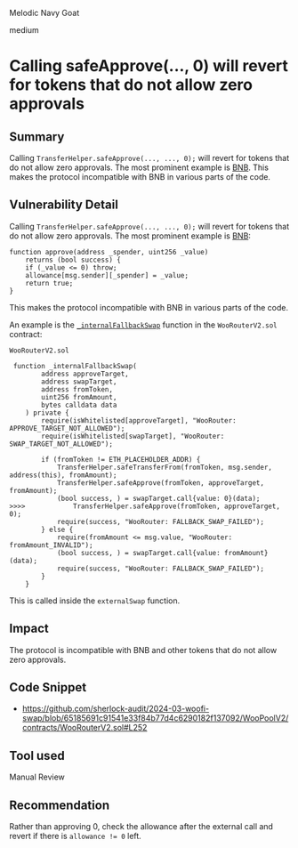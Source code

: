 Melodic Navy Goat

medium

# Calling safeApprove(..., 0) will revert for tokens that do not allow zero approvals

## Summary

Calling `TransferHelper.safeApprove(..., ..., 0);` will revert for tokens that do not allow zero approvals. The most prominent example is [BNB](https://etherscan.io/address/0xb8c77482e45f1f44de1745f52c74426c631bdd52#code#L94). This makes the protocol incompatible with BNB in various parts of the code.

## Vulnerability Detail

Calling `TransferHelper.safeApprove(..., ..., 0);` will revert for tokens that do not allow zero approvals. 
The most prominent example is [BNB](https://etherscan.io/address/0xb8c77482e45f1f44de1745f52c74426c631bdd52#code#L94): 
```solidity
function approve(address _spender, uint256 _value)
    returns (bool success) {
    if (_value <= 0) throw; 
    allowance[msg.sender][_spender] = _value;
    return true;
}
```

This makes the protocol incompatible with BNB in various parts of the code.

An example is the [`_internalFallbackSwap`](https://github.com/sherlock-audit/2024-03-woofi-swap/blob/65185691c91541e33f84b77d4c6290182f137092/WooPoolV2/contracts/WooRouterV2.sol#L252) function in the `WooRouterV2.sol` contract:
```solidity
WooRouterV2.sol

 function _internalFallbackSwap(
        address approveTarget,
        address swapTarget,
        address fromToken,
        uint256 fromAmount,
        bytes calldata data
    ) private {
        require(isWhitelisted[approveTarget], "WooRouter: APPROVE_TARGET_NOT_ALLOWED");
        require(isWhitelisted[swapTarget], "WooRouter: SWAP_TARGET_NOT_ALLOWED");

        if (fromToken != ETH_PLACEHOLDER_ADDR) {
            TransferHelper.safeTransferFrom(fromToken, msg.sender, address(this), fromAmount);
            TransferHelper.safeApprove(fromToken, approveTarget, fromAmount);
            (bool success, ) = swapTarget.call{value: 0}(data);
>>>>            TransferHelper.safeApprove(fromToken, approveTarget, 0);
            require(success, "WooRouter: FALLBACK_SWAP_FAILED");
        } else {
            require(fromAmount <= msg.value, "WooRouter: fromAmount_INVALID");
            (bool success, ) = swapTarget.call{value: fromAmount}(data);
            require(success, "WooRouter: FALLBACK_SWAP_FAILED");
        }
    }
```

This is called inside the `externalSwap` function.


## Impact
The protocol is incompatible with BNB and other tokens that do not allow zero approvals.

## Code Snippet

- https://github.com/sherlock-audit/2024-03-woofi-swap/blob/65185691c91541e33f84b77d4c6290182f137092/WooPoolV2/contracts/WooRouterV2.sol#L252

## Tool used

Manual Review

## Recommendation

Rather than approving 0, check the allowance after the external call and revert if there is `allowance != 0` left.

